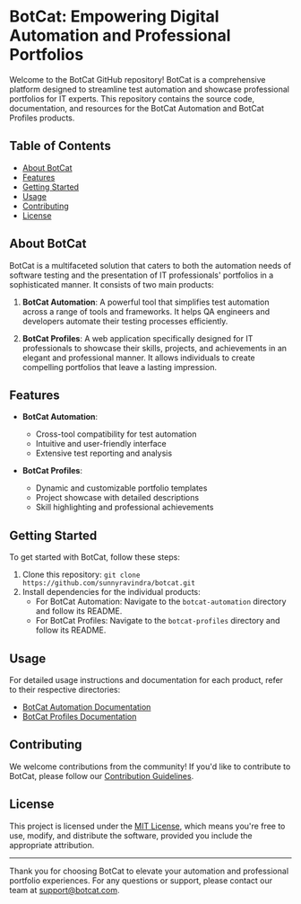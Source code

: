 # BotCat: Empowering Digital Automation and Professional Portfolios

Welcome to the BotCat GitHub repository! BotCat is a comprehensive platform designed to streamline test automation and showcase professional portfolios for IT experts. This repository contains the source code, documentation, and resources for the BotCat Automation and BotCat Profiles products.

## Table of Contents

- [About BotCat](#about-botcat)
- [Features](#features)
- [Getting Started](#getting-started)
- [Usage](#usage)
- [Contributing](#contributing)
- [License](#license)

## About BotCat

BotCat is a multifaceted solution that caters to both the automation needs of software testing and the presentation of IT professionals' portfolios in a sophisticated manner. It consists of two main products:

1. **BotCat Automation**: A powerful tool that simplifies test automation across a range of tools and frameworks. It helps QA engineers and developers automate their testing processes efficiently.

2. **BotCat Profiles**: A web application specifically designed for IT professionals to showcase their skills, projects, and achievements in an elegant and professional manner. It allows individuals to create compelling portfolios that leave a lasting impression.

## Features

- **BotCat Automation**:
  - Cross-tool compatibility for test automation
  - Intuitive and user-friendly interface
  - Extensive test reporting and analysis

- **BotCat Profiles**:
  - Dynamic and customizable portfolio templates
  - Project showcase with detailed descriptions
  - Skill highlighting and professional achievements

## Getting Started

To get started with BotCat, follow these steps:

1. Clone this repository: `git clone https://github.com/sunnyravindra/botcat.git`
2. Install dependencies for the individual products:
   - For BotCat Automation: Navigate to the `botcat-automation` directory and follow its README.
   - For BotCat Profiles: Navigate to the `botcat-profiles` directory and follow its README.

## Usage

For detailed usage instructions and documentation for each product, refer to their respective directories:

- [BotCat Automation Documentation](./botcat-automation/README.md)
- [BotCat Profiles Documentation](./botcat-profiles/README.md)

## Contributing

We welcome contributions from the community! If you'd like to contribute to BotCat, please follow our [Contribution Guidelines](CONTRIBUTING.md).

## License

This project is licensed under the [MIT License](LICENSE), which means you're free to use, modify, and distribute the software, provided you include the appropriate attribution.

---

Thank you for choosing BotCat to elevate your automation and professional portfolio experiences. For any questions or support, please contact our team at support@botcat.com.

